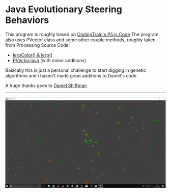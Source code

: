 # Java Evolutionary Steering Behaviors


This program is roughly based on [CodingTrain's P5.js Code](https://github.com/shiffman/NOC-S17-2-Intelligence-Learning/tree/master/week2-evolution/01_evolve_steering)
The program also uses PVector class and some other couple methods, roughly taken from Processing Source Code:
- [lerpColor() & lerp()](https://github.com/processing/processing/blob/master/core/src/processing/core/PGraphics.java)
- [PVector.java](https://github.com/processing/processing/blob/master/core/src/processing/core/PVector.java) (with minor additions)

Basically this is just a personal challenge to start digging in genetic algorithms and i haven't made great additions to Daniel's code.

A huge thanks goes to [Daniel Shiffman](https://github.com/shiffman)

-------
![Screenshot](/screenshot/Screen.PNG)
